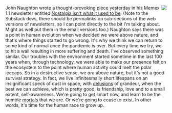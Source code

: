 <img src="http://scripting.com/images/2019/08/15/chihuahua.png" border="0" align="right">John Naughton wrote a thought-provoking piece yesterday in his Memex 1.1 newsletter entitled <a href="https://johnnaughton.substack.com/p/sunday-2-august-2020">Nostalgia isn't what it used to be</a>. (Note to the Substack devs, there should be permalinks on sub-sections of the web versions of newsletters, so I can point directly to the bit I'm talking about. Might as well put them in the email versions too.) Naughton says there was a point in human evolution when we decided we were above nature, and that's where things started to go wrong. It's why we think we can return to some kind of normal once the pandemic is over. But every time we try, we to hit a wall resulting in more suffering and death. I've observed something similar. Our troubles with the environment started sometime in the last 100 years when, through technology, we were able to make our presence felt on the ecosystem to the point where human activity could melt the polar icecaps. So in a destructive sense, we <i>are</i> above nature, but it's not a good survival strategy. In fact, we live infinitesmally short lifespans on an insignificant speck of dust in space, with <a href="http://scripting.com/davenet/1998/05/06/yoQuieroScriptingNews.html#3">delusions</a> of grandeur, when the best we can achieve, which is pretty good, is friendship, love and to a small extent, self-awareness. We're going to get smart now, and learn to be the humble <a href="http://scripting.com/2016/05/31/1296.html">mortals</a> that we are. Or we're going to cease to exist. In other words, it's time for the human race to grow up. 
